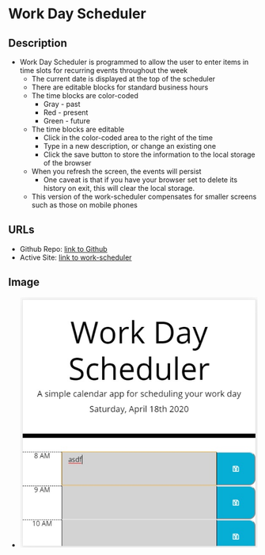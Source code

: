 # Work Day Scheduler

## Description
* Work Day Scheduler is programmed to allow the user to enter items in time slots for recurring events throughout the week
  * The current date is displayed at the top of the scheduler
  * There are editable blocks for standard business hours
  * The time blocks are color-coded
    * Gray - past
    * Red - present
    * Green - future
  * The time blocks are editable
    * Click in the color-coded area to the right of the time
    * Type in a new description, or change an existing one
    * Click the save button to store the information to the local storage of the browser
  * When you refresh the screen, the events will persist
    * One caveat is that if you have your browser set to delete its history on exit, this will clear the local storage.
  * This version of the work-scheduler compensates for smaller screens such as those on mobile phones

## URLs
* Github Repo:  [link to Github](https://github.com/feuerbacherb/work-scheduler)
* Active Site:  [link to work-scheduler](https://feuerbacherb.github.io/work-scheduler/)

## Image
* ![Image of work-scheduler](./assets/images/work-scheduler.jpg)
